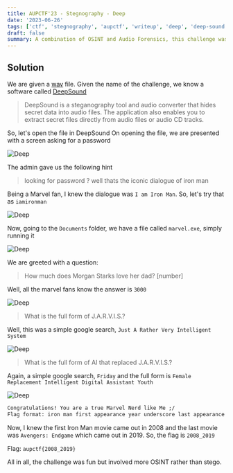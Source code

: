 ```yaml
---
title: AUPCTF'23 - Stegnography - Deep
date: '2023-06-26'
tags: ['ctf', 'stegnography', 'aupctf', 'writeup', 'deep', 'deep-sound', 'audio-forensics', 'iron-man']
draft: false
summary: A combination of OSINT and Audio Forensics, this challenge was a fun one. We had to find the flag hidden in the audio file, extracting a simple exe and running it, performing OSINT to get the flag
---
```


## Solution

We are given a [wav](https://aupctf.s3.eu-north-1.amazonaws.com/truefan.wav) file. Given the name of the challenge, we know a software called [DeepSound](http://jpinsoft.net/DeepSound/)

> DeepSound is a steganography tool and audio converter that hides secret data into audio files. The application also enables you to extract secret files directly from audio files or audio CD tracks.

So, let's open the file in DeepSound
On opening the file, we are presented with a screen asking for a password

![Deep](/static/writeups/aupctf/stego/deep.png)

The admin gave us the following hint

> looking for password ? well thats the iconic dialogue of iron man

Being a Marvel fan, I knew the dialogue was `I am Iron Man`. So, let's try that as `iamironman`

![Deep](/static/writeups/aupctf/stego/deep2.png)

Now, going to the `Documents` folder, we have a file called `marvel.exe`, simply running it

![Deep](/static/writeups/aupctf/stego/deep3.png)

We are greeted with a question:

> How much does Morgan Starks love her dad? [number]

Well, all the marvel fans know the answer is `3000`

![Deep](/static/writeups/aupctf/stego/deep4.png)

> What is the full form of J.A.R.V.I.S.?

Well, this was a simple google search, `Just A Rather Very Intelligent System`

![Deep](/static/writeups/aupctf/stego/deep5.png)

> What is the full form of AI that replaced J.A.R.V.I.S.?

Again, a simple google search, `Friday` and the full form is `Female Replacement Intelligent Digital Assistant Youth`

![Deep](/static/writeups/aupctf/stego/deep6.png)

```txt
Congratulations! You are a true Marvel Nerd like Me ;/
Flag format: iron man first appearance year underscore last appearance year in movies
```

Now, I knew the first Iron Man movie came out in 2008 and the last movie was `Avengers: Endgame` which came out in 2019. So, the flag is `2008_2019`

Flag: `aupctf{2008_2019}`

All in all, the challenge was fun but involved more OSINT rather than stego.